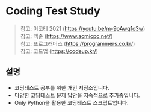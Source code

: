 # Coding Test Study

> 참고: 이코테 2021 (https://youtu.be/m-9pAwq1o3w)  
> 참고: 백준 (https://www.acmicpc.net/)  
> 참고: 프로그래머스 (https://programmers.co.kr/)  
> 참고: 코드업 (https://codeup.kr/)

## 설명

- 코딩테스트 공부를 위한 개인 저장소입니다.
- 다양한 코딩테스트 문제 답안을 지속적으로 추가중입니다.
- Only Python을 활용한 코딩테스트 스크립트입니다.
  &nbsp;
